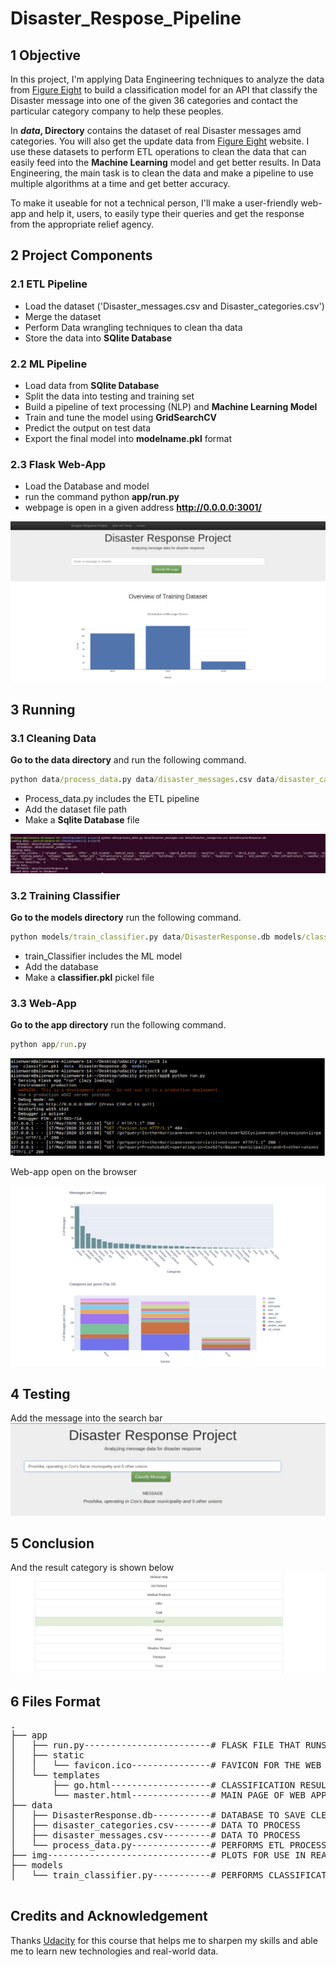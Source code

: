 # Disaster_Respose_Pipeline
## 1 Objective
In this project, I'm applying Data Engineering  techniques to analyze the data from <a href="https://www.figure-eight.com/" target="_blank">Figure Eight</a> to build a classification model for an API that classify the Disaster message into one of the given 36 categories and contact the particular category company to help these peoples.

In **_data_, Directory** contains the dataset of real Disaster messages amd categories. You will also get the update data from <a href="https://www.figure-eight.com/" target="_blank">Figure Eight</a> website. 
I use these datasets to perform ETL operations to clean the data that can easily feed into the **Machine Learning** model and get better results. In Data Engineering, the main task is to clean the data and make a pipeline to use multiple algorithms at a time and get better accuracy. 

To make it useable for not a technical person, I'll make a user-friendly web-app and help it, users, to easily type their queries and get the response from the appropriate relief agency.

## 2 Project Components
### 2.1 ETL Pipeline
- Load the dataset ('Disaster_messages.csv and Disaster_categories.csv')
- Merge the dataset
- Perform Data wrangling techniques to clean tha data
- Store the data into **SQlite Database**

### 2.2 ML Pipeline
 - Load data from **SQlite Database**
 - Split the data into testing and training set
 - Build a pipeline of text processing (NLP) and **Machine Learning Model**
 - Train and tune the model using **GridSearchCV**
 - Predict the output on test data
 - Export the final model into **modelname.pkl** format
 
 ### 2.3 Flask Web-App
 - Load the Database and model
 - run the command python **app/run.py**
 - webpage is open in a given address **http://0.0.0.0:3001/**
 
 ![master](images/Disaster1.png)
 
## 3 Running 

### 3.1 Cleaning Data
**Go to the data directory** and run the following command.
```bat
python data/process_data.py data/disaster_messages.csv data/disaster_categories.csv data/DisasterResponse.db
```
- Process_data.py includes the ETL pipeline 
- Add the dataset file path 
- Make a **Sqlite Database** file

![master](images/processdata.png)

### 3.2 Training Classifier
**Go to the models directory** run the following command.

```bat
python models/train_classifier.py data/DisasterResponse.db models/classifier.pkl
```
- train_Classifier includes the ML model
- Add the database
- Make a **classifier.pkl** pickel file

### 3.3 Web-App
**Go to the app directory** run the following command.
```bat
python app/run.py 
```
![master](images/Disaster2.png)

Web-app open on the browser

![master](images/Disaster.png)

## 4 Testing

Add the message into the search bar
![master](images/Disaster3.png)



## 5 Conclusion

And the result category is shown below
![master](images/Disater4.png)

##  6 Files Format
<pre>
.
├── app
│   ├── run.py------------------------# FLASK FILE THAT RUNS APP
│   ├── static
│   │   └── favicon.ico---------------# FAVICON FOR THE WEB APP
│   └── templates
│       ├── go.html-------------------# CLASSIFICATION RESULT PAGE OF WEB APP
│       └── master.html---------------# MAIN PAGE OF WEB APP
├── data
│   ├── DisasterResponse.db-----------# DATABASE TO SAVE CLEANED DATA TO
│   ├── disaster_categories.csv-------# DATA TO PROCESS
│   ├── disaster_messages.csv---------# DATA TO PROCESS
│   └── process_data.py---------------# PERFORMS ETL PROCESS
├── img-------------------------------# PLOTS FOR USE IN README AND THE WEB APP
├── models
│   └── train_classifier.py-----------# PERFORMS CLASSIFICATION TASK

</pre>

## Credits and Acknowledgement

Thanks <a href="https://www.udacity.com" target="_blank">Udacity</a> for this course that helps me to sharpen my skills and able me to learn new technologies and real-world data.
